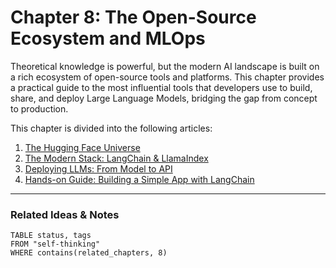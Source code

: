 # Chapter 8: The Open-Source Ecosystem and MLOps

Theoretical knowledge is powerful, but the modern AI landscape is built on a rich ecosystem of open-source tools and platforms. This chapter provides a practical guide to the most influential tools that developers use to build, share, and deploy Large Language Models, bridging the gap from concept to production.

This chapter is divided into the following articles:

1.  [The Hugging Face Universe](./01_the_hugging_face_universe.md)
2.  [The Modern Stack: LangChain & LlamaIndex](./02_the_modern_stack.md)
3.  [Deploying LLMs: From Model to API](./03_deploying_llms.md)
4.  [Hands-on Guide: Building a Simple App with LangChain](./04_hands_on_guide_langchain.md)

---
### Related Ideas & Notes

```dataview
TABLE status, tags
FROM "self-thinking"
WHERE contains(related_chapters, 8)
```